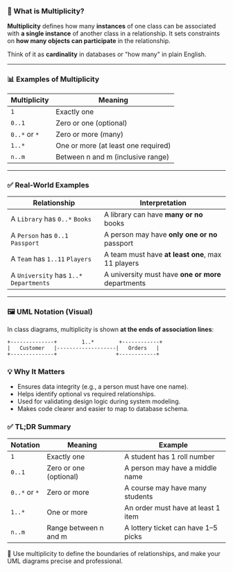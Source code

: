 ### 🧠 What is Multiplicity?

**Multiplicity** defines how many **instances** of one class can be associated with **a single instance** of another class in a relationship. It sets constraints on **how many objects can participate** in the relationship.

Think of it as **cardinality** in databases or "how many" in plain English.

---

### 📊 Examples of Multiplicity

| Multiplicity | Meaning                                        |
|--------------|------------------------------------------------|
| `1`          | Exactly one                                    |
| `0..1`       | Zero or one (optional)                         |
| `0..*` or `*`| Zero or more (many)                            |
| `1..*`       | One or more (at least one required)            |
| `n..m`       | Between n and m (inclusive range)              |

---

### ✅ Real-World Examples

| Relationship                        | Interpretation                        |
|-------------------------------------|----------------------------------------|
| A `Library` has `0..*` `Books`      | A library can have **many or no** books |
| A `Person` has `0..1` `Passport`    | A person may have **only one or no** passport |
| A `Team` has `1..11` `Players`      | A team must have **at least one**, max 11 players |
| A `University` has `1..*` `Departments` | A university must have **one or more** departments |

---

### 🖼️ UML Notation (Visual)

In class diagrams, multiplicity is shown **at the ends of association lines**:

```text
+--------------+        1..*        +------------+
|   Customer   |-------------------|   Orders   |
+--------------+                   +------------+
```

### 💡 Why It Matters
- Ensures data integrity (e.g., a person must have one name).
- Helps identify optional vs required relationships.
- Used for validating design logic during system modeling.
- Makes code clearer and easier to map to database schema.

### ✅ TL;DR Summary

| Notation      | Meaning                | Example                             |
| ------------- | ---------------------- | ----------------------------------- |
| `1`           | Exactly one            | A student has 1 roll number         |
| `0..1`        | Zero or one (optional) | A person may have a middle name     |
| `0..*` or `*` | Zero or more           | A course may have many students     |
| `1..*`        | One or more            | An order must have at least 1 item  |
| `n..m`        | Range between n and m  | A lottery ticket can have 1–5 picks |

🧠 Use multiplicity to define the boundaries of relationships, and make your UML diagrams precise and professional.